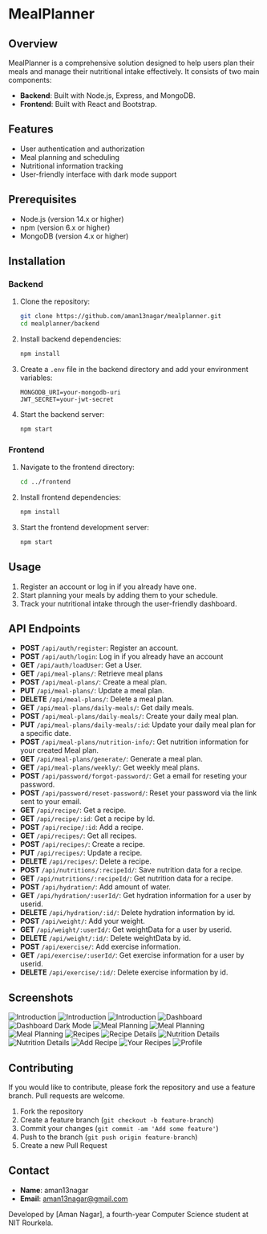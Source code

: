 # MealPlanner

## Overview
MealPlanner is a comprehensive solution designed to help users plan their meals and manage their nutritional intake effectively. It consists of two main components:
- **Backend**: Built with Node.js, Express, and MongoDB.
- **Frontend**: Built with React and Bootstrap.

## Features
- User authentication and authorization
- Meal planning and scheduling
- Nutritional information tracking
- User-friendly interface with dark mode support

## Prerequisites
- Node.js (version 14.x or higher)
- npm (version 6.x or higher)
- MongoDB (version 4.x or higher)

## Installation

### Backend
1. Clone the repository:
    ```sh
    git clone https://github.com/aman13nagar/mealplanner.git
    cd mealplanner/backend
    ```

2. Install backend dependencies:
    ```sh
    npm install
    ```

3. Create a `.env` file in the backend directory and add your environment variables:
    ```env
    MONGODB_URI=your-mongodb-uri
    JWT_SECRET=your-jwt-secret
    ```

4. Start the backend server:
    ```sh
    npm start
    ```

### Frontend
1. Navigate to the frontend directory:
    ```sh
    cd ../frontend
    ```

2. Install frontend dependencies:
    ```sh
    npm install
    ```

3. Start the frontend development server:
    ```sh
    npm start
    ```

## Usage
1. Register an account or log in if you already have one.
2. Start planning your meals by adding them to your schedule.
3. Track your nutritional intake through the user-friendly dashboard.

## API Endpoints
- **POST** `/api/auth/register`: Register an account.
- **POST** `/api/auth/login`: Log in if you already have an account
- **GET** `/api/auth/loadUser`: Get a User. 
- **GET** `/api/meal-plans/`: Retrieve meal plans
- **POST** `/api/meal-plans/`: Create a meal plan.
- **PUT** `/api/meal-plans/`: Update a meal plan.
- **DELETE** `/api/meal-plans/`: Delete a meal plan.
- **GET** `/api/meal-plans/daily-meals/`: Get daily meals.
- **POST** `/api/meal-plans/daily-meals/`: Create your daily meal plan.
- **PUT** `/api/meal-plans/daily-meals/:id`: Update your daily meal plan for a specific date.
- **POST** `/api/meal-plans/nutrition-info/`: Get nutrition information for your created Meal plan.
- **GET** `/api/meal-plans/generate/`: Generate a meal plan.
- **GET** `/api/meal-plans/weekly/`: Get weekly meal plans.
- **POST** `/api/password/forgot-password/`: Get a email for reseting your password.
- **POST** `/api/password/reset-password/`: Reset your password via the link sent to your email.
- **GET** `/api/recipe/`: Get a recipe.
- **GET** `/api/recipe/:id`: Get a recipe by Id.
- **POST** `/api/recipe/:id`: Add a recipe.
- **GET** `/api/recipes/`: Get all recipes.
- **POST** `/api/recipes/`: Create a recipe.
- **PUT** `/api/recipes/`: Update a recipe.
- **DELETE** `/api/recipes/`: Delete a recipe.
- **POST** `/api/nutritions/:recipeId/`: Save nutrition data for a recipe.
- **GET** `/api/nutritions/:recipeId/`: Get nutrition data for a recipe.
- **POST** `/api/hydration/`: Add amount of water.
- **GET** `/api/hydration/:userId/`: Get hydration information for a user by userid.
- **DELETE** `/api/hydration/:id/`: Delete hydration information by id.
- **POST** `/api/weight/`: Add your weight.
- **GET** `/api/weight/:userId/`: Get weightData for a user by userid.
- **DELETE** `/api/weight/:id/`: Delete weightData by id.
- **POST** `/api/exercise/`: Add exercise information.
- **GET** `/api/exercise/:userId/`: Get exercise information for a user by userid.
- **DELETE** `/api/exercise/:id/`: Delete exercise information by id.

## Screenshots
![Introduction](frontend/planmeal/src/assets/images/intro1.png)
![Introduction](frontend/planmeal/src/assets/images/intro2.png)
![Introduction](frontend/planmeal/src/assets/images/intro3.png)
![Dashboard](frontend/planmeal/src/assets/images/dashboard1.png)
![Dashboard Dark Mode](frontend/planmeal/src/assets/images/dashboard2.png)
![Meal Planning](frontend/planmeal/src/assets/images/dashboard3.png)
![Meal Planning](frontend/planmeal/src/assets/images/dashboard4.png)
![Meal Planning](frontend/planmeal/src/assets/images/dashboard5.png)
![Recipes](frontend/planmeal/src/assets/images/dashboard6.png)
![Recipe Details](frontend/planmeal/src/assets/images/dashboard7.png)
![Nutrition Details](frontend/planmeal/src/assets/images/dashboard8.png)
![Nutrition Details](frontend/planmeal/src/assets/images/dashboard9.png)
![Add Recipe](frontend/planmeal/src/assets/images/dashboard10.png)
![Your Recipes](frontend/planmeal/src/assets/images/dashboard11.png)
![Profile](frontend/planmeal/src/assets/images/dashboard12.png)

## Contributing
If you would like to contribute, please fork the repository and use a feature branch. Pull requests are welcome.

1. Fork the repository
2. Create a feature branch (`git checkout -b feature-branch`)
3. Commit your changes (`git commit -am 'Add some feature'`)
4. Push to the branch (`git push origin feature-branch`)
5. Create a new Pull Request

## Contact
- **Name**: aman13nagar
- **Email**: aman13nagar@gmail.com

Developed by [Aman Nagar], a fourth-year Computer Science student at NIT Rourkela.
